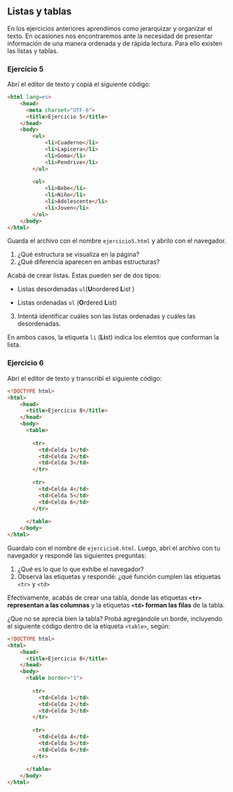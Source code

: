 ## Listas y tablas
En los ejercicios anteriores aprendimos como jerarquizar y organizar el texto. En ocasiones nos encontraremos ante la necesidad de presentar información de una manera ordenada y de rápida lectura. Para ello existen las listas y tablas. 

### Ejercicio 5

Abrí el editor de texto y copiá el siguiente código: 

```html
<html lang=es>
    <head>
      <meta charset="UTF-8">
      <title>Ejercicio 5</title>
    </head>
    <body>
		<ul>
    		<li>Cuaderno</li>
          	<li>Lapicera</li>
          	<li>Goma</li>
          	<li>Pendrive</li>
      	</ul>
      
      	<ol>
    		<li>Bebe</li>
          	<li>Niño</li>
          	<li>Adolescente</li>
          	<li>Joven</li>
      	</ol>
    </body>
</html>
```

Guarda el archivo con el nombre `ejercicio5.html` y abrilo con el navegador. 

1. ¿Qué estructura se visualiza en la página?
2. ¿Qué diferencia aparecen en ambas estructuras?

Acabá de crear listas. Éstas pueden ser de dos tipos: 

* Listas desordenadas `ul`(**U**nordered **L**ist ) 

* Listas ordenadas `ol` (**O**rdered **L**ist)

3. Intentá identificar cuáles son las listas ordenadas y cuáles las desordenadas. 

En ambos casos, la etiqueta `li` (**Li**st) indica los elemtos que conforman la lista. 

### Ejercicio 6
Abrí el editor de texto y transcribí el siguiente código: 

```html
<!DOCTYPE html>
<html>
    <head>
      <title>Ejercicio 8</title>
    </head>
    <body>
      <table>
      
        <tr>
          <td>Celda 1</td>
          <td>Celda 2</td>
          <td>Celda 3</td>
        </tr>
        
        <tr>
          <td>Celda 4</td>
          <td>Celda 5</td>
          <td>Celda 6</td>
        </tr>
      
      </table>
    </body>
</html>
```

Guardalo con el nombre de `ejercicio8.html`. Luego, abrí el archivo con tu navegador y respondé las siguientes preguntas: 

1. ¿Qué es lo que lo que exhibe el navegador? 
2. Observá las etiquetas y respondé: ¿qué función cumplen las etiquetas `<tr>` y `<td>`

Efectivamente, acabás de crear una tabla, donde las etiquetas **`<tr>` representan a las columnas** y la etiquetas **`<td>` forman las filas** de la tabla. 

¿Que no se aprecia bien la tabla? Probá agregándole un borde, incluyendo el siguiente código dentro de la etiqueta `<table>`, según: 

```html
<!DOCTYPE html>
<html>
    <head>
      <title>Ejercicio 8</title>
    </head>
    <body>
      <table border="1">
      
        <tr>
          <td>Celda 1</td>
          <td>Celda 2</td>
          <td>Celda 3</td>
        </tr>
        
        <tr>
          <td>Celda 4</td>
          <td>Celda 5</td>
          <td>Celda 6</td>
        </tr>
      
      </table>
    </body>
</html>
```